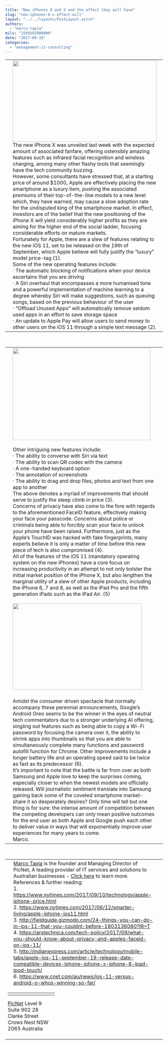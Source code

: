 ```yaml
---
title: "New iPhones 8 and X and the effect they will have"
slug: "new-iphones-8-x-effect-will"
layout: "../../layouts/PostLayout.astro"
authors: 
  - "marco-tapia"
mils: "1505692800000"
date: "2017-09-18"
categories: 
  - "management-it-consulting"
---
```


<table><tbody><tr><td width="2"></td><td width="900"><a href="https://picnet.com.au/blogs/marco/files/2017/09/p1.jpg"><img class="aligncenter wp-image-467 migrated-image" src="images/p1.jpg" alt="" width="460" height="259"></a><div></div>The new iPhone X was unveiled last week with the expected amount of associated fanfare, offering ostensibly amazing features such as infrared facial recognition and wireless charging, among many other flashy tools that seemingly have the tech community buzzing.<div></div>However, some consultants have stressed that, at a starting price of around $1000, Apple are effectively placing the new smartphone as a luxury item, pushing the associated premiums of their top-of-the-line models to a new level which, they have warned, may cause a slow adoption rate for the undisputed king of the smartphone market. In effect, investors are of the belief that the new positioning of the iPhone X will yield considerably higher profits as they are aiming for the higher end of the social ladder, focusing considerable efforts on mature markets.<div></div>Fortunately for Apple, there are a slew of features relating to the new iOS 11, set to be released on the 19th of September, which Apple believe will fully justify the “luxury” model price-tag (1).<div></div>Some of the new operating features include:<div></div>· The automatic blocking of notifications when your device ascertains that you are driving<div></div>· A Siri overhaul that encompasses a more humanised tone and a powerful implementation of machine learning to a degree whereby Siri will make suggestions, such as queuing songs, based on the previous behaviour of the user<div></div>· “Offload Unused Apps” will automatically remove seldom used apps in an effort to save storage space<div></div>· An update to Apple Pay will allow users to send money to other users on the iOS 11 through a simple text message (2).</td><td width="2">​</td></tr></tbody></table>

 

<table><tbody><tr><td width="2">​</td><td width="900"><a href="https://picnet.com.au/blogs/marco/files/2017/09/p2.jpg"><img class="aligncenter wp-image-466 migrated-image" src="images/p2.jpg" alt="" width="440" height="293"></a><div></div>&nbsp;<div></div>Other intriguing new features include:<div></div>· The ability to converse with Siri via text<div></div>· The ability to scan QR codes with the camera<div></div>· A one-handed keyboard option<div></div>· The annotation of screenshots<div></div>· The ability to drag and drop files, photos and text from one app to another<div></div>The above denotes a myriad of improvements that should serve to justify the steep climb in price (3).<div></div>Concerns of privacy have also come to the fore with regards to the aforementioned FaceID feature, effectively making your face your passcode. Concerns about police or criminals being able to forcibly scan your face to unlock your phone have been raised. Furthermore, just as the Apple’s TouchID was hacked with fake fingerprints, many experts believe it is only a matter of time before this new piece of tech is also compromised (4).<div></div>All of the features of the iOS 11 (mandatory operating system on the new iPhones) have a core focus on increasing productivity in an attempt to not only bolster the initial market position of the iPhone X, but also lengthen the marginal utility of a slew of other Apple products, including the iPhone 6, 7 and 8, as well as the iPad Pro and the fifth generation iPads such as the iPad Air. (5)<div></div>&nbsp;<div></div><a href="https://picnet.com.au/blogs/marco/files/2017/09/p3.jpg"><img class="aligncenter wp-image-465 migrated-image" src="images/p3.jpg" alt="" width="413" height="275"></a><div></div>&nbsp;</td><td width="2">​</td></tr><tr><td width="2">​</td><td width="900">Amidst the consumer driven spectacle that normally accompany these perennial announcements, Google’s Android Oreo seems to be the winner in the eyes of neutral tech commentators due to a stronger underlying AI offering, singling out features such as being able to copy a Wi-Fi password by focusing the camera over it, the ability to shrink apps into thumbnails so that you are able to simultaneously complete many functions and password autofill function for Chrome. Other improvements include a longer battery life and an operating speed said to be twice as fast as its predecessor (6).<div></div>It’s important to note that the battle is far from over as both Samsung and Apple love to keep the surprises coming, especially closer to when the newest models are officially released. Will journalistic sentiment translate into Samsung gaining back some of the coveted smartphone market-share it so desperately desires? Only time will tell but one thing is for sure: the intense amount of competition between the competing developers can only mean positive outcomes for the end user as both Apple and Google push each other to deliver value in ways that will exponentially improve user experiences for many years to come.<div></div>Marco.</td><td width="2">​</td></tr></tbody></table>

 

<table><tbody><tr><td width="2">​</td><td colspan="3" width="900"><a href="mailto:marco.tapia@picnet.com.au">Marco Tapia</a> is the founder and Managing Director of PicNet, A leading provider of IT services and solutions to Australian businesses - <a href="http://picnetltdpty.cmail20.com/t/t-l-kdtlhhy-ohdiudkx-j/">Click here</a> to learn more.<div></div>References &amp; further reading:<div></div>1. <a href="http://picnetltdpty.cmail20.com/t/t-l-kdtlhhy-ohdiudkx-t/">https://www.nytimes.com/2017/09/10/technology/apple-iphone-price.html</a><div></div>2. <a href="http://picnetltdpty.cmail20.com/t/t-l-kdtlhhy-ohdiudkx-i/">https://www.nytimes.com/2017/06/12/smarter-living/apple-iphone-ios11.html</a><div></div>3. <a href="http://picnetltdpty.cmail20.com/t/t-l-kdtlhhy-ohdiudkx-d/">http://fieldguide.gizmodo.com/24-things-you-can-do-in-ios-11-that-you-couldnt-before-1803136080?IR=T</a><div></div>4. <a href="http://picnetltdpty.cmail20.com/t/t-l-kdtlhhy-ohdiudkx-h/">https://arstechnica.com/tech-policy/2017/09/what-you-should-know-about-privacy-and-apples-faceid-on-ios-11/</a><div></div>5. <a href="http://picnetltdpty.cmail20.com/t/t-l-kdtlhhy-ohdiudkx-k/">http://indianexpress.com/article/technology/mobile-tabs/apple-ios-11-september-19-release-date-compatible-devices-iphone-iphone-x-iphone-8-ipad-ipod-touch/</a><div></div>6. <a href="http://picnetltdpty.cmail20.com/t/t-l-kdtlhhy-ohdiudkx-u/">https://www.cnet.com/au/news/ios-11-versus-android-o-whos-winning-so-far/</a></td><td width="2">​</td></tr><tr><td colspan="2" width="600"><table><tbody><tr><td width="39"></td><td width="39"></td><td width="39"></td><td width="39"></td><td width="39"></td></tr></tbody></table><a href="https://picnet.com.au">PicNet</a> Level 9 Suite 902 28 Clarke Street Crows Nest NSW 2065 Australia<div></div>&nbsp;</td><td width="300"></td><td colspan="2" width="29"></td></tr></tbody></table>
